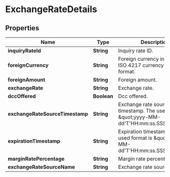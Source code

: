 

# ExchangeRateDetails

## Properties

Name | Type | Description | Notes
------------ | ------------- | ------------- | -------------
**inquiryRateId** | **String** | Inquiry rate ID. |  [optional]
**foreignCurrency** | **String** | Foreign currency in alphabetic ISO 4217 currency code format. |  [optional]
**foreignAmount** | **String** | Foreign amount. |  [optional]
**exchangeRate** | **String** | Exchange rate. |  [optional]
**dccOffered** | **Boolean** | Dcc offered. |  [optional]
**exchangeRateSourceTimestamp** | **String** | Exchange rate source timestamp. The used format is \&quot;yyyy-MM-dd&#39;T&#39;HH:mm:ss.SSSXXX\&quot; |  [optional]
**expirationTimestamp** | **String** | Expiration timestamp. The used format is \&quot;yyyy-MM-dd&#39;T&#39;HH:mm:ss.SSSXXX\&quot; |  [optional]
**marginRatePercentage** | **String** | Margin rate percentage. |  [optional]
**exchangeRateSourceName** | **String** | Exchange rate source name. |  [optional]



